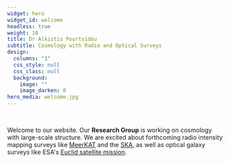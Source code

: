 ```yaml
---
widget: hero
widget_id: welcome
headless: true
weight: 10
title: Dr Alkistis Pourtsidou
subtitle: Cosmology with Radio and Optical Surveys
design:
  columns: "1"
  css_style: null
  css_class: null
  background:
    image: ""
    image_darken: 0
hero_media: welcome.jpg
---
```

<br>

Welcome to our website. Our **Research Group** is working on cosmology with large-scale structure. We are excited about forthcoming radio intensity mapping surveys like [MeerKAT](https://www.sarao.ac.za/science/meerkat/about-meerkat/) and the [SKA](https://www.skatelescope.org), as well as optical galaxy surveys like ESA's [Euclid satellite mission](https://www.euclid-ec.org).

![]()